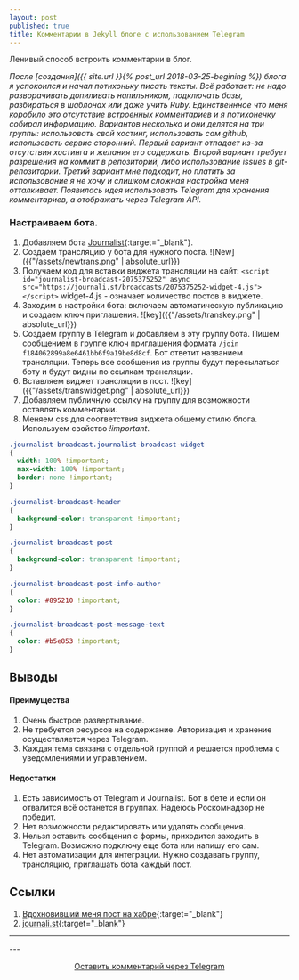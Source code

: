 ```yaml
---
layout: post
published: true
title: Комментарии в Jekyll блоге с использованием Telegram
---
```


Ленивый способ встроить комментарии в блог.

*После [создания]({{ site.url }}{% post_url 2018-03-25-begining %}) блога я успокоился и начал потихоньку писать тексты. Всё работает: не надо разворачивать допиливать напильником, подключать базы, разбираться в шаблонах или даже учить Ruby. Единственнное что меня коробило это отсутствие встроенных комментариев и я потихонечку собирал информацию. Вариантов несколько и они делятся на три группы: использовать свой хостинг, использовать сам github, использовать сервис сторонний. Первый вариант отпадает из-за отсутствия хостинга и желания его содержать. Второй вариант требует разрешения на коммит в репозиторий, либо использование issues в git-репозитории. Третий вариант мне подходит, но платить за использование я не хочу и слишком сложная настройка меня отталкивает. Появилась идея использовать Telegram для хранения комментариев, а отображать через Telegram API.*

### Настраиваем бота.

1. Добавляем бота [Journalist](https://telegram.me/JournalistBot){:target="_blank"}.
2. Создаем трансляцию у бота для нужного поста.
![New]({{"/assets/newtrans.png" | absolute_url}})
3. Получаем код для вставки виджета трансляции на сайт:
```<script id="journalist-broadcast-2075375252" async src="https://journali.st/broadcasts/2075375252-widget-4.js"></script>```
widget-4.js - означает количество постов в виджете.
4. Заходим в настройки бота: включаем автоматическую публикацию и создаем ключ приглашения.
![key]({{"/assets/transkey.png" | absolute_url}})
5. Создаем группу в Telegram и добавляем в эту группу бота. Пишем сообщением в группе ключ приглашения формата ```/join f184062899a8e6461bb6f9a19be8d8cf```. Бот ответит названием трансляции. Теперь все сообщения из группы будут пересылаться боту и будут видны по ссылкам трансляции.
6. Вставляем виджет трансляции в пост.
![key]({{"/assets/transwidget.png" | absolute_url}})
7. Добавляем публичную ссылку на группу для возможности оставлять комментарии.
8. Меняем css для соответствия виджета общему стилю блога. Используем свойство *!important*.

```css
.journalist-broadcast.journalist-broadcast-widget
{
  width: 100% !important;
  max-width: 100% !important;
  border: none !important;
}

.journalist-broadcast-header
{
  background-color: transparent !important;
}

.journalist-broadcast-post
{
  background-color: transparent !important;
}

.journalist-broadcast-post-info-author
{
  color: #895210 !important;
}

.journalist-broadcast-post-message-text
{
  color: #b5e853 !important;
}
```

## Выводы
#### Преимущества
1. Очень быстрое развертывание.
2. Не требуется ресурсов на содержание. Авторизация и хранение осуществляется через Telegram.
3. Каждая тема связана с отдельной группой и решается проблема с уведомлениями и управлением.

#### Недостатки
1. Есть зависимость от Telegram и Journalist. Бот в бете и если он отвалится всё останется в группах. Надеюсь Роскомнадзор не победит.
2. Нет возможности редактировать или удалять сообщения.
3. Нельзя оставить сообщения с формы, приходится заходить в Telegram. Возможно подключу еще бота или напишу его сам.
4. Нет автоматизации для интеграции. Нужно создавать группу, трансляцию, приглашать бота каждый пост.

## Ссылки
1. [Вдохновивший меня пост на хабре](https://habr.com/post/354642/){:target="_blank"}
2. [journali.st](https://journali.st/){:target="_blank"}

---
<div class="scroller">
<script id="journalist-broadcast-2075375252" async defer src="https://journali.st/broadcasts/2075375252-widget-10.js"></script>
</div>
---
<p class="center" align="center"><a href="https://t.me/joinchat/CgpznA8XI19iYApW9JWARw" target="_blank">Оставить комментарий через Telegram</a></p>

<!--

<div class="comment">
<div class="textarea" tabindex="0" role="textbox" aria-multiline="true" contenteditable="PLAINTEXT-ONLY" data-role="editable" aria-label="Start the discussion…" style="overflow: auto; word-wrap: break-word; max-height: 350px;"></div>
</div>

<div style="overflow:auto; height:400px;">

</div>
2123331793
-->
